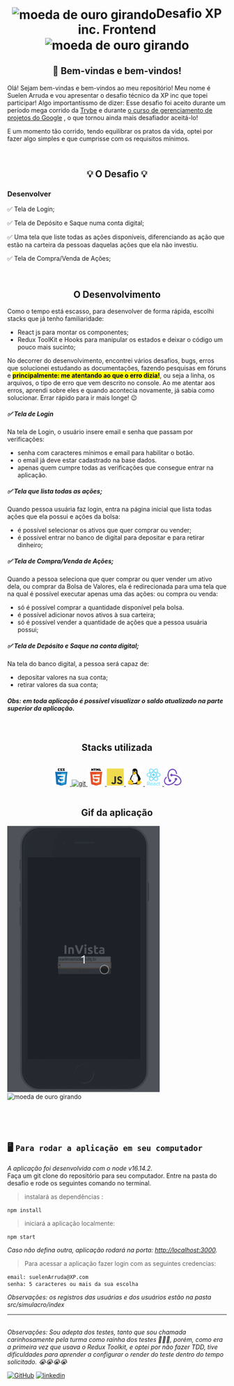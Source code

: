 <h1 align="center"> <img src="https://media2.giphy.com/media/LltlvoNClpOdbJggXP/giphy.gif" alt="moeda de ouro girando"  width="200" align="center"/>Desafio XP inc.  Frontend <img src="https://media2.giphy.com/media/LltlvoNClpOdbJggXP/giphy.gif" alt="moeda de ouro girando"  width="200" align="center"/></h1>


<h2 align="center"> 👋 Bem-vindas e bem-vindos! </h2>

Olá! Sejam bem-vindas e bem-vindos ao meu repositório! Meu nome é Suelen Arruda e vou apresentar o desafio  técnico da XP inc que topei participar! 
Algo importantíssmo de dizer: Esse desafio foi aceito durante um período mega corrido da <a  href="https://www.betrybe.com/"  rel="noreferrer">Trybe</a> e durante  <a  href="https://www.coursera.org/professional-certificates/gestao-de-projetos-do-google"  rel="noreferrer">o curso de gerenciamento de projetos do Google</a> , o que tornou ainda mais desafiador aceitá-lo!

E um momento tão corrido, tendo equilibrar os pratos da vida, optei por fazer algo simples e que cumprisse com os requisitos mínimos. 

<br/>

<h2 align="center"> 💡 O Desafio 💡 </h2>

### Desenvolver

✅ Tela de Login;

✅ Tela de Depósito e Saque numa conta digital;

✅ Uma tela que liste todas as ações disponíveis, diferenciando as ação que estão na carteira da pessoas daquelas ações que ela não investiu.

✅ Tela de Compra/Venda de Ações;



<br/>


<h2 align="center"> O Desenvolvimento </h2>

 Como o tempo está escasso, para desenvolver de forma rápida, escolhi stacks que já tenho familiaridade:<br/>
 - React js para montar os componentes;
 - Redux ToolKit e Hooks para manipular os estados e deixar o código um pouco mais sucinto;
 
No decorrer do desenvolvimento, encontrei vários desafios, bugs, erros que solucionei estudando as documentações, fazendo pesquisas em fóruns e <mark>**principalmente: me atentando ao que o erro dizia!**</mark>, ou seja a linha, os arquivos, o tipo de erro que vem descrito no console. Ao me atentar aos erros, aprendi sobre eles e quando acontecia novamente, já sabia como solucionar. Errar rápido para ir mais longe! 😉

##### ✅ Tela de Login
 Na tela de Login, o usuário insere email e senha que passam por verificações:
   - senha com caracteres mínimos e email para habilitar o botão.
   - o email já deve estar cadastrado na base dados.
   - apenas quem cumpre todas as verificações que consegue entrar na aplicação.

##### ✅ Tela que lista todas as ações;
Quando pessoa usuária faz login, entra na página inicial que lista todas ações que ela possui e ações da bolsa:
   - é possível selecionar os ativos que quer comprar ou vender;
   - é possivel entrar no banco de digital para depositar e para retirar dinheiro;
   
##### ✅ Tela de Compra/Venda de Ações; 
Quando a pessoa seleciona que quer comprar ou quer vender um ativo dela,  ou comprar da Bolsa de Valores, ela é redirecionada para uma tela que na qual é possível executar apenas uma das ações: ou compra ou venda:
  - só é possível comprar a quantidade disponível pela bolsa. 
  - é possível adicionar novos ativos à sua carteira;
  - só é possível vender a quantidade de ações que a pessoa usuária possui;

##### ✅ Tela de Depósito e Saque na conta digital;
Na tela do banco digital, a pessoa será capaz de:
   - depositar valores na sua conta;
   - retirar valores da sua conta;

##### _Obs: em toda aplicação é possível visualizar o saldo atualizado na parte superior da aplicação._ 
<br>

<h2 align="center"> Stacks utilizada </h2>


<br>

<div align="center"> 
  
   <a href="https://www.w3schools.com/css/" target="_blank" rel="noreferrer">
     <img src="https://raw.githubusercontent.com/devicons/devicon/master/icons/css3/css3-original-wordmark.svg" alt="css3" width="40" height="40"/>
  </a>

  <a href="https://git-scm.com/" target="_blank" rel="noreferrer">
    <img src="https://www.vectorlogo.zone/logos/git-scm/git-scm-icon.svg" alt="git" width="40" height="40"/>
  </a> 

  <a href="https://www.w3.org/html/" target="_blank" rel="noreferrer"> 
   <img src="https://raw.githubusercontent.com/devicons/devicon/master/icons/html5/html5-original-wordmark.svg" alt="html5" width="40" height="40"/>
  </a>

  <a href="https://developer.mozilla.org/en-US/docs/Web/JavaScript" target="_blank" rel="noreferrer"> 
   <img src="https://raw.githubusercontent.com/devicons/devicon/master/icons/javascript/javascript-original.svg" alt="javascript" width="40" height="40"/>
  </a> 


  <a href="https://www.linux.org/" target="_blank" rel="noreferrer">
    <img src="https://raw.githubusercontent.com/devicons/devicon/master/icons/linux/linux-original.svg" alt="linux" width="40" height="40"/>
  </a>

   <a href="https://reactjs.org/" target="_blank" rel="noreferrer">
    <img src="https://raw.githubusercontent.com/devicons/devicon/master/icons/react/react-original-wordmark.svg" alt="react" width="40" height="40"/>
   </a> 

  <a href="https://redux.js.org" target="_blank" rel="noreferrer">
    <img src="https://raw.githubusercontent.com/devicons/devicon/master/icons/redux/redux-original.svg" alt="redux" width="40" height="40"/>
  </a>

</div>
 <br/>
 
 <h2 align="center"> Gif da aplicação </h2>
  
  <p  align="left">
    <img src="https://github.com/onyrius/XP-desafio-Frontend/blob/1a53d6079ea3f5354f6021b568cb9ce3937a05fc/desafioXP_tela_pequena.gif" alt="moeda de ouro girando"  width="350" align="center"/>

   <img src="https://github.com/onyrius/XP-desafio-Frontend/blob/d3047a1410141d8f1008df205f2d4b1726945396/desafio_XP_tela_web.gif" alt="moeda de ouro girando"  width="650" align="center"/>

</p>

<br/>
<br/>
<br/>

## 🖥️ `Para rodar a aplicação em seu computador` 

_A aplicação foi desenvolvida com o node v16.14.2._ <br/>
Faça um git clone do repositório para seu computador. Entre na pasta do desafio e rode os seguintes comando no terminal.


> instalará as dependências :
```
npm install
```  


> iniciará a aplicação localmente:

```
npm start
```  

_Caso não defina outra, aplicação rodará  na porta:
[http://localhost:3000](http://localhost:3000)._


> Para acessar a aplicação fazer login com as seguintes credencias:

```
email: suelenArruda@XP.com
senha: 5 caracteres ou mais da sua escolha
```

_Observações: os registros das usuárias e dos usuários estão na pasta src/simulacro/index_ 


<!-- ### 3 - `npm test`

Caso queria rodar os testes.  -->





 ---
 <br/>
 <em>Observações: Sou adepta dos testes, tanto que sou chamada carinhosamente pela turma como rainha dos testes 🥰🥰🥰, porém, como era a primeira vez que usava o Redux Toolkit, e optei por não fazer TDD, tive dificuldades para aprender a configurar o render do teste dentro do tempo solicitado. 😭😭😭😭</em>

[![GitHub](https://img.shields.io/badge/github-%23121011.svg?style=for-the-badge&logo=github&logoColor=white)](https://github.com/onyrius)
[![linkedin](https://img.shields.io/badge/linkedin-0A66C2?style=for-the-badge&logo=linkedin&logoColor=white)](https://www.linkedin.com/in/suelen-arruda/)
